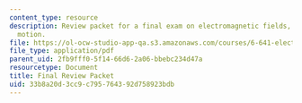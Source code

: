 ```yaml
---
content_type: resource
description: Review packet for a final exam on electromagnetic fields, forces, and
  motion.
file: https://ol-ocw-studio-app-qa.s3.amazonaws.com/courses/6-641-electromagnetic-fields-forces-and-motion-spring-2005/33b8a20d3cc9c795764392d758923bdb_final_review_pac.pdf
file_type: application/pdf
parent_uid: 2fb9fff0-5f14-66d6-2a06-bbebc234d47a
resourcetype: Document
title: Final Review Packet
uid: 33b8a20d-3cc9-c795-7643-92d758923bdb
---
```


